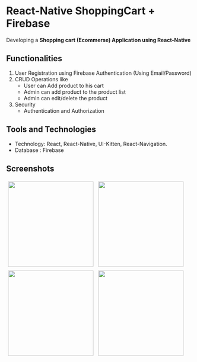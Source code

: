 # React-Native ShoppingCart + Firebase

Developing a **Shopping cart (Ecommerse) Application using React-Native**

## Functionalities

1. User Registration using Firebase Authentication (Using Email/Password)
2. CRUD Operations like
   - User can Add product to his cart
   - Admin can add product to the product list
   - Admin can edit/delete the product
3. Security
   - Authentication and Authorization

## Tools and Technologies

- Technology: React, React-Native, UI-Kitten, React-Navigation.
- Database : Firebase

## Screenshots

<img align='left' src="https://raw.githubusercontent.com/ikismail/react-native-shopping-cart/master/screenshots/login.png" width="230" style="padding: 5px">

<img align='left' src="https://raw.githubusercontent.com/ikismail/react-native-shopping-cart/master/screenshots/signup.png" width="230" style="padding: 5px">

<img align='left' src="https://raw.githubusercontent.com/ikismail/react-native-shopping-cart/master/screenshots/main.png" width="230" style="padding: 5px">

<img align='left' src="https://raw.githubusercontent.com/ikismail/react-native-shopping-cart/master/screenshots/product_list.png" width="230" style="padding: 5px">
